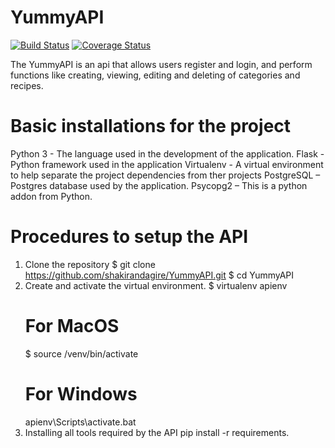 # YummyAPI

[![Build Status](https://travis-ci.org/shakirandagire/YummyAPI.svg?branch=develop)](https://travis-ci.org/shakirandagire/YummyAPI) [![Coverage Status](https://coveralls.io/repos/github/shakirandagire/YummyAPI/badge.svg?branch=develop)](https://coveralls.io/github/shakirandagire/YummyAPI?branch=develop)

The YummyAPI is an api that allows users register and login, and perform functions like creating, viewing, editing and deleting of categories and recipes.

# Basic installations for the project
Python 3 - The language used in the development of the application.
Flask - Python framework used in the application
Virtualenv - A virtual environment to help separate the project dependencies from ther projects
PostgreSQL – Postgres database used by the application.
Psycopg2 – This is a python addon from Python.

# Procedures to setup the API
1. Clone the repository
    $ git clone https://github.com/shakirandagire/YummyAPI.git
    $ cd YummyAPI
2. Create and activate the virtual environment.
    $ virtualenv apienv
    # For MacOS
    $ source /venv/bin/activate
    # For Windows
    apienv\Scripts\activate.bat
3. Installing all tools required by the API
    pip install -r requirements.
    

 



